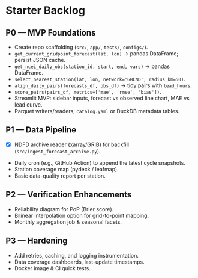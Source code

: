 # Starter Backlog

## P0 — MVP Foundations
- Create repo scaffolding (`src/`, `app/`, `tests/`, `configs/`).
- `get_current_gridpoint_forecast(lat, lon)` → pandas DataFrame; persist JSON cache.
- `get_ncei_daily_obs(station_id, start, end, vars)` → pandas DataFrame.
- `select_nearest_station(lat, lon, network='GHCND', radius_km=50)`.
- `align_daily_pairs(forecasts_df, obs_df)` → tidy pairs with `lead_hours`.
- `score_pairs(pairs_df, metrics=['mae', 'rmse', 'bias'])`.
- Streamlit MVP: sidebar inputs, forecast vs observed line chart, MAE vs lead curve.
- Parquet writers/readers; `catalog.yaml` or DuckDB metadata tables.

## P1 — Data Pipeline
- [x] NDFD archive reader (xarray/GRIB) for backfill (`src/ingest_forecast_archive.py`).
- Daily cron (e.g., GitHub Action) to append the latest cycle snapshots.
- Station coverage map (pydeck / leafmap).
- Basic data-quality report per station.

## P2 — Verification Enhancements
- Reliability diagram for PoP (Brier score).
- Bilinear interpolation option for grid-to-point mapping.
- Monthly aggregation job & seasonal facets.

## P3 — Hardening
- Add retries, caching, and logging instrumentation.
- Data coverage dashboards, last-update timestamps.
- Docker image & CI quick tests.
